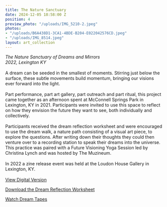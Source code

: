 ```yaml
---
title: The Nature Sanctuary
date: 2024-12-05 18:58:00 Z
position: 4
preview_photo: "/uploads/IMG_5210-2.jpeg"
photos:
- "/uploads/B6A438D1-3CA1-4BDE-B204-E022042576CD.jpeg"
- "/uploads/IMG_8514.jpeg"
layout: art_collection
---
```


*The Nature Sanctuary of Dreams and Mirrors* <br>
*2022, Lexington KY* <br>
<br>
A dream can be seeded in the smallest of moments. Stirring just below the surface, these subtle movements build momentum, bringing our visions ever forward into the light.<br>
<br>
Part performance, part art gallery, part outreach and part ritual, this project came together as an afternoon spent at McConnell Springs Park in Lexington, KY in 2021. Participants were invited to use this space to reflect on how they envision the future they want to see, both individually and collectively.<br>
<br>
Participants received the dream reflection worksheet and were encouraged to use the dream walk, a nature path consisting of a visual art piece, to explore the questions. After writing down their thoughts they could then venture over to a recording station to speak their dreams into the universe. This practice was paired with a Future Visioning Yoga Session led by Christina Lynch and was hosted by The Muzineum. <br>
<br>
In 2022 a zine release event was held at the Loudon House Gallery in Lexington, KY. <br> 
<br>
[View Digital Version](https://drive.google.com/file/d/1NpKR0IhBySsKqxn7KKlZqXVbXZziAxPf/view?usp=sharing)<br>
 
[Download the Dream Reflection Worksheet](https://drive.google.com/file/d/1nanrpM-6ea24OWZuBbnUt8vnXkNSS01e/view?usp=sharing) <br>

[Watch Dream Tapes ](https://youtu.be/gIplyWt7b5Q) 
 

